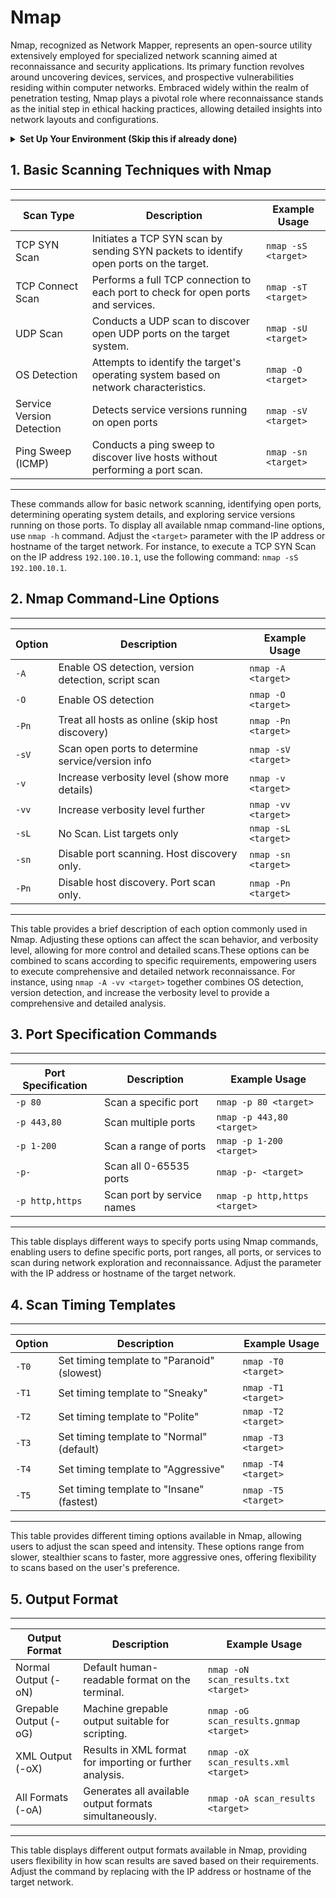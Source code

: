 # **Nmap**
Nmap, recognized as Network Mapper, represents an open-source utility extensively employed for specialized network scanning aimed at reconnaissance and security applications. Its primary function revolves around uncovering devices, services, and prospective vulnerabilities residing within computer networks. Embraced widely within the realm of penetration testing, Nmap plays a pivotal role where reconnaissance stands as the initial step in ethical hacking practices, allowing detailed insights into network layouts and configurations.

<details>
<summary><strong>Set Up Your Environment (Skip this if already done)</strong></summary> 
Before using Nmap for network scanning and reconnaissance, ensure you have it installed on your system. You can install Nmap on various operating systems like Kali Linux, Parrot OS, Windows, or macOS.<br><br>

Here's how to get started:

- Installing Nmap on Linux:
For Debian-based Systems (e.g., Ubuntu, Kali Linux):
Use the following command in the terminal:
  
```bash
sudo apt-get update
sudo apt-get install nmap
```

- For Red Hat-based Systems (e.g., Fedora, CentOS):
Run the following command:
```bash
sudo yum install nmap
```

- Installing Nmap on macOS:
Using Homebrew:
If you have Homebrew installed, you can install Nmap by running:

```bash
brew install nmap
```

- Installing Nmap on Windows:
Using Installer:
Download the Nmap installer from the official Nmap website and follow the installation instructions provided.

After installation, you can start using Nmap for network scanning and reconnaissance.
Remember, for Linux and macOS, you might need to use sudo or administrative privileges to install packages or software. Adjust the installation steps based on your system requirements.
</details>

## 1. Basic Scanning Techniques with Nmap 
-------------------------------------------------------------------------------------------------------------------------------------------------
| Scan Type                 | Description                                                                             | Example Usage           |
|---------------------------|-----------------------------------------------------------------------------------------|-------------------------|
| TCP SYN Scan              | Initiates a TCP SYN scan by sending SYN packets to identify open ports on the target.   | `nmap -sS <target>`     |
| TCP Connect Scan          | Performs a full TCP connection to each port to check for open ports and services.       | `nmap -sT <target>`     |
| UDP Scan                  | Conducts a UDP scan to discover open UDP ports on the target system.                    | `nmap -sU <target>`     |
| OS Detection              | Attempts to identify the target's operating system based on network characteristics.    | `nmap -O <target>`      |
| Service Version Detection | Detects service versions running on open ports                                          | `nmap -sV <target>`     |
| Ping Sweep (ICMP)         | Conducts a ping sweep to discover live hosts without performing a port scan.            | `nmap -sn <target>`     |
-------------------------------------------------------------------------------------------------------------------------------------------------

These commands allow for basic network scanning, identifying open ports, determining operating system details, and exploring service versions running on those ports. To display all available nmap command-line options, use `nmap -h` command. Adjust the `<target>` parameter with the IP address or hostname of the target network. For instance, to execute a TCP SYN Scan on the IP address `192.100.10.1`, use the following command: `nmap -sS 192.100.10.1`.

## 2. Nmap Command-Line Options
-------------------------------------------------------------------------------------------------
| Option | Description                                         | Example Usage                  |
|--------|-----------------------------------------------------|--------------------------------|
| `-A`   | Enable OS detection, version detection, script scan | `nmap -A <target>`             |
| `-O`   | Enable OS detection                                 | `nmap -O <target>`             |
| `-Pn`  | Treat all hosts as online (skip host discovery)     | `nmap -Pn <target>`            |
| `-sV`  | Scan open ports to determine service/version info   | `nmap -sV <target>`            |
| `-v`   | Increase verbosity level (show more details)        | `nmap -v <target>`             |
| `-vv`  | Increase verbosity level further                    | `nmap -vv <target>`            |
| `-sL`  | No Scan. List targets only                          | `nmap -sL <target>`            |
| `-sn`  | Disable port scanning. Host discovery only.         | `nmap -sn <target>`            |
| `-Pn`  | Disable host discovery. Port scan only.             | `nmap -Pn <target>`            |
-------------------------------------------------------------------------------------------------

This table provides a brief description of each option commonly used in Nmap. Adjusting these options can affect the scan behavior, and verbosity level, allowing for more control and detailed scans.These options can be combined to scans according to specific requirements, empowering users to execute comprehensive and detailed network reconnaissance. For instance, using `nmap -A -vv <target>` together combines OS detection, version detection, and increase the verbosity level to provide a comprehensive and detailed analysis.

## 3. Port Specification Commands
------------------------------------------------------------------------------------------------------------
| Port Specification    | Description                                      | Example Usage                 |
|-----------------------|--------------------------------------------------|-------------------------------|
| `-p 80`               | Scan a specific port                             | `nmap -p 80 <target>`         |
| `-p 443,80`           | Scan multiple ports                              | `nmap -p 443,80 <target>`     |
| `-p 1-200`            | Scan a range of ports                            | `nmap -p 1-200 <target>`      |
| `-p-`                 | Scan all 0-65535 ports                           | `nmap -p- <target>`           |
| `-p http,https`       | Scan port by service names                       | `nmap -p http,https <target>` |
------------------------------------------------------------------------------------------------------------

This table displays different ways to specify ports using Nmap commands, enabling users to define specific ports, port ranges, all ports, or services to scan during network exploration and reconnaissance. Adjust the <target> parameter with the IP address or hostname of the target network.

## 4. Scan Timing Templates
--------------------------------------------------------------------------------------------
| Option | Description                                        | Example Usage              |
|--------|----------------------------------------------------|----------------------------|
| `-T0`  | Set timing template to "Paranoid" (slowest)        | `nmap -T0 <target>`        |
| `-T1`  | Set timing template to "Sneaky"                    | `nmap -T1 <target>`        |
| `-T2`  | Set timing template to "Polite"                    | `nmap -T2 <target>`        |
| `-T3`  | Set timing template to "Normal" (default)          | `nmap -T3 <target>`        |
| `-T4`  | Set timing template to "Aggressive"                | `nmap -T4 <target>`        |
| `-T5`  | Set timing template to "Insane" (fastest)          | `nmap -T5 <target>`        |
--------------------------------------------------------------------------------------------

This table provides different timing options available in Nmap, allowing users to adjust the scan speed and intensity. These options range from slower, stealthier scans to faster, more aggressive ones, offering flexibility to scans based on the user's preference.

## 5. Output Format
--------------------------------------------------------------------------------------------------------------------------------
| Output Format           | Description                                              | Example Usage                           |
|-------------------------|----------------------------------------------------------|-----------------------------------------|
| Normal Output (-oN)     | Default human-readable format on the terminal.           | `nmap -oN scan_results.txt <target>`    |
| Grepable Output (-oG)   | Machine grepable output suitable for scripting.          | `nmap -oG scan_results.gnmap <target>`  |
| XML Output (-oX)        | Results in XML format for importing or further analysis. | `nmap -oX scan_results.xml <target>`    |
| All Formats (-oA)       | Generates all available output formats simultaneously.   | `nmap -oA scan_results <target>`        |
--------------------------------------------------------------------------------------------------------------------------------

This table displays different output formats available in Nmap, providing users flexibility in how scan results are saved based on their requirements. Adjust the command by replacing <target> with the IP address or hostname of the target network.
